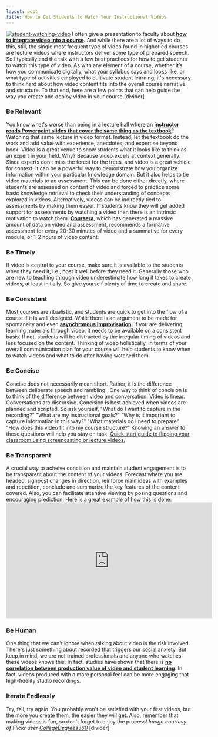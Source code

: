 ```yaml
---
layout: post
title: How to Get Students to Watch Your Instructional Videos
---
```


[![student-watching-video](http://www.instruction.uh.edu/wp-content/uploads/2016/04/7658181994_61844113f6.jpg)](http://www.instruction.uh.edu/wp-content/uploads/2016/04/7658181994_61844113f6_k.jpg)
I often give a presentation to faculty about **[how to integrate video into a course](http://slides.com/taylorfayle/video)**. And while there are a lot of ways to do this, still, the single most frequent type of video found in higher ed courses are lecture videos where instructors deliver some type of prepared speech. So I typically end the talk with a few best practices for how to get students to watch this type of video. As with any element of a course, whether it’s how you communicate digitally, what your syllabus says and looks like, or what type of activities employed to cultivate student learning, it's necessary to think hard about how video content fits into the overall course narrative and structure. To that end, here are a few points that can help guide the way you create and deploy video in your course.[divider]

### Be Relevant

You know what's worse than being in a lecture hall where an **[instructor reads Powerpoint slides that cover the same thing as the textbook](http://teachinginhighered.com/podcast/slide-heard-round-the-world/)**? Watching that same lecture in video format. Instead, let the textbook do the work and add value with experience, anecdotes, and expertise beyond book. Video is a great venue to show students what it looks like to think as an expert in your field. Why? Because video excels at context generally. Since experts don’t miss the forest for the trees, and video is a great vehicle for context, it can be a powerful way to demonstrate how you organize information within your particular knowledge domain. But it also helps to tie video materials to an assessment. This can be done either directly, where students are assessed on content of video and forced to practice some basic knowledge retrieval to check their understanding of concepts explored in videos. Alternatively, videos can be indirectly tied to assessments by making them easier. If students know they will get added support for assessments by watching a video then there is an intrinsic motivation to watch them. **[Coursera](https://www.coursera.org)**, which has generated a massive amount of data on video and assessment, recommends a formative assessment for every 20-30 minutes of video and a summative for every module, or 1-2 hours of video content.

### Be Timely

If video is central to your course, make sure it is available to the students when they need it, i.e., post it well before they need it. Generally those who are new to teaching through video underestimate how long it takes to create videos, at least initially. So give yourself plenty of time to create and share.

### Be Consistent

Most courses are ritualistic, and students are quick to get into the flow of a course if it is well designed. While there is an argument to be made for spontaneity and even **[asynchronous improvisation](http://learning.instructure.com/2014/04/asynchronous-improvisation/)**, if you are delivering learning materials through video, it needs to be available on a consistent basis. If not, students will be distracted by the irregular timing of videos and less focused on the content. Thinking of video holistically, in terms of your overall communication plan for your course will help students to know when to watch videos and what to do after having watched them.

### Be Concise

Concise does not necessarily mean short. Rather, it is the difference between deliberate speech and rambling.  One way to think of concision is to think of the difference between video and conversation. Video is linear. Conversations are discursive. Concision is best achieved when videos are planned and scripted. So ask yourself, "What do I want to capture in the recording?" "What are my instructional goals?" "Why is it important to capture information in this way?" "What materials do I need to prepare" "How does this video fit into my course structure?" Knowing an answer to these questions will help you stay on task. [Quick start guide to flipping your classroom using screencasting or lecture videos.](https://blog.peerinstruction.net/2013/01/03/quick-start-guide-to-flipping-your-classroom-using-screencasting-or-lecture-videos/)

### Be Transparent

A crucial way to acheive concision and maintain student engagement is to be transparent about the content of your videos. Forecast where you are headed, signpost changes in direction, reinforce main ideas with examples and repetition, conclude and summarize the key features of the content covered. Also, you can facilitate attentive viewing by posing questions and encouraging prediction. Here is a great example of how this is done:<iframe src="https://www.youtube.com/embed/RAhB5b9M294" width="560" height="315" frameborder="0" allowfullscreen="allowfullscreen"></iframe>

### Be Human

One thing that we can't ignore when talking about video is the risk involved. There's just something about recorded that triggers our social anxiety. But keep in mind, we are not trained professionals and anyone who watches these videos knows this. In fact, studies have shown that there is **[no correlation between production value of video and student learning](http://papers.ssrn.com/sol3/papers.cfm?abstract_id=2577882)**. In fact, videos produced with a more personal feel can be more engaging that high-fidelity studio recordings.

### Iterate Endlessly

Try, fail, try again. You probably won't be satisfied with your first videos, but the more you create them, the easier they will get. Also, remember that making videos is fun, so don't forget to enjoy the process! _Image courtesy of Flickr user [CollegeDegrees360](https://www.flickr.com/photos/83633410@N07/7658181994/)_ [divider]
